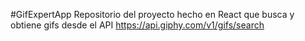 #GifExpertApp
 Repositorio del proyecto hecho en React que busca y obtiene gifs desde el API https://api.giphy.com/v1/gifs/search